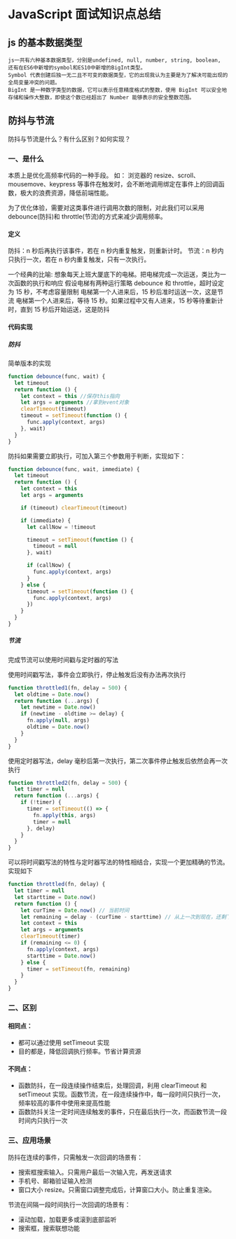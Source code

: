 # JavaScript 面试知识点总结

## js 的基本数据类型

```
js一共有六种基本数据类型，分别是undefined, null, number, string, boolean, 还有在ES6中新增的symbol和ES10中新增的BigInt类型。
Symbol 代表创建后独一无二且不可变的数据类型，它的出现我认为主要是为了解决可能出现的全局变量冲突的问题。
BigInt 是一种数字类型的数据，它可以表示任意精度格式的整数，使用 BigInt 可以安全地存储和操作大整数，即使这个数已经超出了 Number 能够表示的安全整数范围。
```

## 防抖与节流

防抖与节流是什么？有什么区别？如何实现？

### 一、是什么

本质上是优化高频率代码的一种手段。
如： 浏览器的 resize、scroll、mousemove、keypress 等事件在触发时，会不断地调用绑定在事件上的回调函数，极大的浪费资源，降低前端性能。

为了优化体验，需要对这类事件进行调用次数的限制，对此我们可以采用 debounce(防抖)和 throttle(节流)的方式来减少调用频率。

#### 定义

防抖：n 秒后再执行该事件，若在 n 秒内重复触发，则重新计时。
节流：n 秒内只执行一次，若在 n 秒内重复触发，只有一次执行。

一个经典的比喻:
想象每天上班大厦底下的电梯。把电梯完成一次运送，类比为一次函数的执行和响应
假设电梯有两种运行策略 debounce 和 throttle，超时设定为 15 秒，不考虑容量限制
电梯第一个人进来后，15 秒后准时运送一次，这是节流
电梯第一个人进来后，等待 15 秒。如果过程中又有人进来，15 秒等待重新计时，直到 15 秒后开始运送，这是防抖

#### 代码实现

##### 防抖

简单版本的实现

```js
function debounce(func, wait) {
  let timeout
  return function () {
    let context = this //保存this指向
    let args = arguments //拿到event对象
    clearTimeout(timeout)
    timeout = setTimeout(function () {
      func.apply(context, args)
    }, wait)
  }
}
```

防抖如果需要立即执行，可加入第三个参数用于判断，实现如下：

```js
function debounce(func, wait, immediate) {
  let timeout
  return function () {
    let context = this
    let args = arguments

    if (timeout) clearTimeout(timeout)

    if (immediate) {
      let callNow = !timeout

      timeout = setTimeout(function () {
        timeout = null
      }, wait)

      if (callNow) {
        func.apply(context, args)
      }
    } else {
      timeout = setTimeout(function () {
        func.apply(context, args)
      })
    }
  }
}
```

##### 节流

完成节流可以使用时间戳与定时器的写法

使用时间戳写法，事件会立即执行，停止触发后没有办法再次执行

```js
function throttled1(fn, delay = 500) {
  let oldtime = Date.now()
  return function (...args) {
    let newtime = Date.now()
    if (newtime - oldtime >= delay) {
      fn.apply(null, args)
      oldtime = Date.now()
    }
  }
}
```

使用定时器写法，delay 毫秒后第一次执行，第二次事件停止触发后依然会再一次执行

```js
function throttled2(fn, delay = 500) {
  let timer = null
  return function (...args) {
    if (!timer) {
      timer = setTimeout(() => {
        fn.apply(this, args)
        timer = null
      }, delay)
    }
  }
}
```

可以将时间戳写法的特性与定时器写法的特性相结合，实现一个更加精确的节流。实现如下

```js
function throttled(fn, delay) {
  let timer = null
  let starttime = Date.now()
  return function () {
    let curTime = Date.now() // 当前时间
    let remaining = delay - (curTime - starttime) // 从上一次到现在，还剩下多少多余时间
    let context = this
    let args = arguments
    clearTimeout(timer)
    if (remaining <= 0) {
      fn.apply(context, args)
      starttime = Date.now()
    } else {
      timer = setTimeout(fn, remaining)
    }
  }
}
```

### 二、区别

#### 相同点：

- 都可以通过使用 setTimeout 实现
- 目的都是，降低回调执行频率。节省计算资源

#### 不同点：

- 函数防抖，在一段连续操作结束后，处理回调，利用 clearTimeout 和 setTimeout 实现。函数节流，在一段连续操作中，每一段时间只执行一次，频率较高的事件中使用来提高性能
- 函数防抖关注一定时间连续触发的事件，只在最后执行一次，而函数节流一段时间内只执行一次

### 三、应用场景

防抖在连续的事件，只需触发一次回调的场景有：

- 搜索框搜索输入。只需用户最后一次输入完，再发送请求
- 手机号、邮箱验证输入检测
- 窗口大小 resize。只需窗口调整完成后，计算窗口大小。防止重复渲染。

节流在间隔一段时间执行一次回调的场景有：

- 滚动加载，加载更多或滚到底部监听
- 搜索框，搜索联想功能

